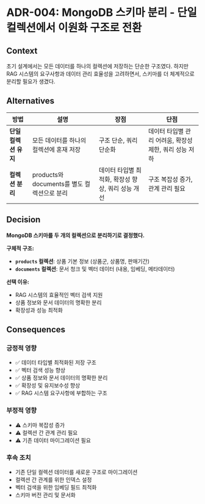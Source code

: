 # ADR-004: MongoDB 스키마 분리 - 단일 컬렉션에서 이원화 구조로 전환

## Context

초기 설계에서는 모든 데이터를 하나의 컬렉션에 저장하는 단순한 구조였다. 하지만 RAG 시스템의 요구사항과 데이터 관리 효율성을 고려하면서, 스키마를 더 체계적으로 분리할 필요가 생겼다.

## Alternatives

| 방법 | 설명 | 장점 | 단점 |
|------|------|------|------|
| **단일 컬렉션 유지** | 모든 데이터를 하나의 컬렉션에 혼재 저장 | 구조 단순, 쿼리 단순화 | 데이터 타입별 관리 어려움, 확장성 제한, 쿼리 성능 저하 |
| **컬렉션 분리** | products와 documents를 별도 컬렉션으로 분리 | 데이터 타입별 최적화, 확장성 향상, 쿼리 성능 개선 | 구조 복잡성 증가, 관계 관리 필요 |

## Decision

**MongoDB 스키마를 두 개의 컬렉션으로 분리하기로 결정했다.**

**구체적 구조:**
- **`products` 컬렉션**: 상품 기본 정보 (상품군, 상품명, 판매기간)
- **`documents` 컬렉션**: 문서 청크 및 벡터 데이터 (내용, 임베딩, 메타데이터)

**선택 이유:**
- RAG 시스템의 효율적인 벡터 검색 지원
- 상품 정보와 문서 데이터의 명확한 분리
- 확장성과 성능 최적화

## Consequences

### 긍정적 영향
- ✅ 데이터 타입별 최적화된 저장 구조
- ✅ 벡터 검색 성능 향상
- ✅ 상품 정보와 문서 데이터의 명확한 분리
- ✅ 확장성 및 유지보수성 향상
- ✅ RAG 시스템 요구사항에 부합하는 구조

### 부정적 영향
- ⚠️ 스키마 복잡성 증가
- ⚠️ 컬렉션 간 관계 관리 필요
- ⚠️ 기존 데이터 마이그레이션 필요

### 후속 조치
- 기존 단일 컬렉션 데이터를 새로운 구조로 마이그레이션
- 컬렉션 간 관계를 위한 인덱스 설정
- 벡터 검색을 위한 임베딩 필드 최적화
- 스키마 버전 관리 및 문서화

